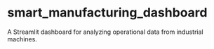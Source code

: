 # smart_manufacturing_dashboard
A Streamlit dashboard for analyzing operational data from industrial machines.
